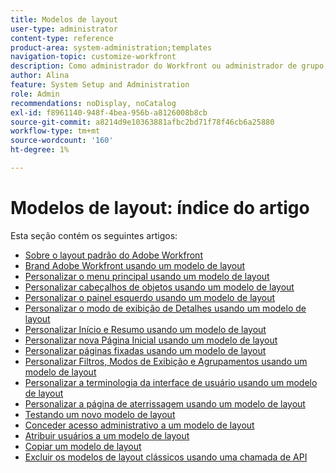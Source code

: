 ```yaml
---
title: Modelos de layout
user-type: administrator
content-type: reference
product-area: system-administration;templates
navigation-topic: customize-workfront
description: Como administrador do Workfront ou administrador de grupo, você pode criar e modificar modelos de layout para personalizar os elementos da interface do Workfront para seus usuários.
author: Alina
feature: System Setup and Administration
role: Admin
recommendations: noDisplay, noCatalog
exl-id: f8961140-948f-4bea-956b-a8126008b8cb
source-git-commit: a8214d9e10363881afbc2bd71f78f46cb6a25880
workflow-type: tm+mt
source-wordcount: '160'
ht-degree: 1%

---
```


# Modelos de layout: índice do artigo

<!-- Audited: 2/2024 -->

Esta seção contém os seguintes artigos:

* [Sobre o layout padrão do Adobe Workfront](../../../administration-and-setup/customize-workfront/use-layout-templates/about-the-default-wf-layout.md)
* [Brand Adobe Workfront usando um modelo de layout](../../../administration-and-setup/customize-workfront/use-layout-templates/brand-wf-using-a-layout-template.md)
* [Personalizar o menu principal usando um modelo de layout](../../../administration-and-setup/customize-workfront/use-layout-templates/customize-main-menu.md)
* [Personalizar cabeçalhos de objetos usando um modelo de layout](../../customize-workfront/use-layout-templates/customize-object-headers.md)
* [Personalizar o painel esquerdo usando um modelo de layout](../../../administration-and-setup/customize-workfront/use-layout-templates/customize-left-panel.md)
* [Personalizar o modo de exibição de Detalhes usando um modelo de layout](../../../administration-and-setup/customize-workfront/use-layout-templates/customize-details-view-layout-template.md)
* [Personalizar Início e Resumo usando um modelo de layout](../../../administration-and-setup/customize-workfront/use-layout-templates/customize-home-summary-layout-template.md)
* [Personalizar nova Página Inicial usando um modelo de layout](../../../administration-and-setup/customize-workfront/use-layout-templates/customize-new-home-layout-template.md)
* [Personalizar páginas fixadas usando um modelo de layout](../../../administration-and-setup/customize-workfront/use-layout-templates/customize-pinned-pages.md)
* [Personalizar Filtros, Modos de Exibição e Agrupamentos usando um modelo de layout](../../../administration-and-setup/customize-workfront/use-layout-templates/customize-fvg-list-controls-layout-template.md)
* [Personalizar a terminologia da interface de usuário usando um modelo de layout](../../../administration-and-setup/customize-workfront/use-layout-templates/customize-terminology.md)
* [Personalizar a página de aterrissagem usando um modelo de layout](../../../administration-and-setup/customize-workfront/use-layout-templates/customize-landing-page.md)
* [Testando um novo modelo de layout](../../../administration-and-setup/customize-workfront/use-layout-templates/test-a-layout-template.md)
* [Conceder acesso administrativo a um modelo de layout](../../../administration-and-setup/customize-workfront/use-layout-templates/grant-admin-access-layout-template.md)
* [Atribuir usuários a um modelo de layout](../../../administration-and-setup/customize-workfront/use-layout-templates/assign-users-to-layout-template.md)
* [Copiar um modelo de layout](../../../administration-and-setup/customize-workfront/use-layout-templates/copy-a-layout-template.md)
* [Excluir os modelos de layout clássicos usando uma chamada de API](../../../administration-and-setup/customize-workfront/use-layout-templates/delete-classic-layout-templates.md)
